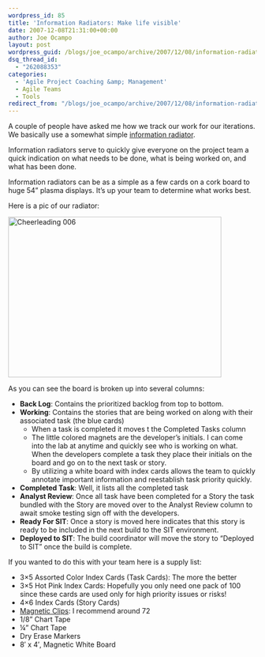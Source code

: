 ```yaml
---
wordpress_id: 85
title: 'Information Radiators: Make life visible'
date: 2007-12-08T21:31:00+00:00
author: Joe Ocampo
layout: post
wordpress_guid: /blogs/joe_ocampo/archive/2007/12/08/information-radiators-make-life-visible.aspx
dsq_thread_id:
  - "262088353"
categories:
  - 'Agile Project Coaching &amp; Management'
  - Agile Teams
  - Tools
redirect_from: "/blogs/joe_ocampo/archive/2007/12/08/information-radiators-make-life-visible.aspx/"
---
```

A couple of people have asked me how we track our work for our iterations. We basically use a somewhat simple [information radiator](http://c2.com/cgi-bin/wiki?InformationRadiator). 

Information radiators serve to quickly give everyone on the project team a quick indication on what needs to be done, what is being worked on, and what has been done. 

Information radiators can be as a simple as a few cards on a cork board to huge 54&rdquo; plasma displays. It&rsquo;s up your team to determine what works best. 

Here is a pic of our radiator: 

[<img style="border-right: 0px;border-top: 0px;border-left: 0px;border-bottom: 0px" alt="Cheerleading 006" src="/blogs/joe_ocampo/WindowsLiveWriter/InformationRadiatorsMakelifevisible_E7BD/Cheerleading%20006_thumb.jpg" border="0" height="325" width="432" />](/blogs/joe_ocampo/WindowsLiveWriter/InformationRadiatorsMakelifevisible_E7BD/Cheerleading%20006.jpg) 

As you can see the board is broken up into several columns: 

  * **Back Log**: Contains the prioritized backlog from top to bottom.
  * **Working**: Contains the stories that are being worked on along with their associated task (the blue cards) 
      * When a task is completed it moves t the Completed Tasks column
      * The little colored magnets are the developer&rsquo;s initials. I can come into the lab at anytime and quickly see who is working on what. When the developers complete a task they place their initials on the board and go on to the next task or story.
      * By utilizing a white board with index cards allows the team to quickly annotate important information and reestablish task priority quickly.
  * **Completed Task**: Well, it lists all the completed task
  * **Analyst Review**: Once all task have been completed for a Story the task bundled with the Story are moved over to the Analyst Review column to await smoke testing sign off with the developers.
  * **Ready For SIT**: Once a story is moved here indicates that this story is ready to be included in the next build to the SIT environment.
  * **Deployed to SIT**: The build coordinator will move the story to &ldquo;Deployed to SIT&rdquo; once the build is complete.

If you wanted to do this with your team here is a supply list: 

  * 3&#215;5 Assorted Color Index Cards (Task Cards): The more the better
  * 3&#215;5 Hot Pink Index Cards: Hopefully you only need one pack of 100 since these cards are used only for high priority issues or risks!
  * 4&#215;6 Index Cards (Story Cards)
  * [Magnetic Clips](http://www.officemax.com/omax/catalog/sku.jsp?skuId=20201997&searchString=magnetic+clips&productId=ARS23303): I recommend around 72
  * 1/8&rdquo; Chart Tape
  * &frac14;&rdquo; Chart Tape
  * Dry Erase Markers
  * 8&#8242; x 4&#8242;, Magnetic White Board